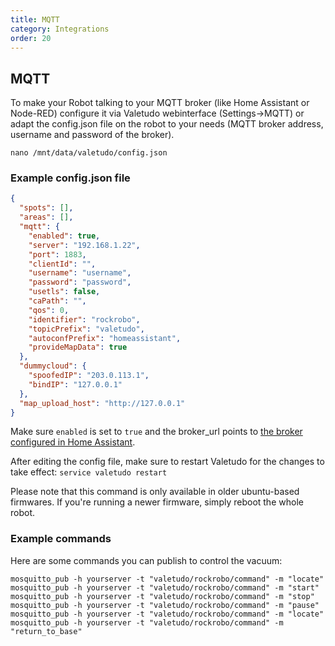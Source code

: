 ```yaml
---
title: MQTT
category: Integrations
order: 20
---
```

## MQTT

To make your Robot talking to your MQTT broker (like Home Assistant or Node-RED) configure it via Valetudo webinterface (Settings->MQTT)
or adapt the config.json file on the robot to your needs (MQTT broker address, username and password of the broker).

```Shell
nano /mnt/data/valetudo/config.json
```

### Example config.json file

```json
{
  "spots": [],
  "areas": [],
  "mqtt": {
    "enabled": true,
    "server": "192.168.1.22",
    "port": 1883,
    "clientId": "",
    "username": "username",
    "password": "password",
    "usetls": false,
    "caPath": "",
    "qos": 0,
    "identifier": "rockrobo",
    "topicPrefix": "valetudo",
    "autoconfPrefix": "homeassistant",
    "provideMapData": true
  },
  "dummycloud": {
    "spoofedIP": "203.0.113.1",
    "bindIP": "127.0.0.1"
  },
  "map_upload_host": "http://127.0.0.1"
}
```

Make sure `enabled` is set to `true` and the broker_url points to [the broker configured in Home Assistant](https://www.home-assistant.io/docs/mqtt/broker).

After editing the config file, make sure to restart Valetudo for the changes to take effect: `service valetudo restart`

Please note that this command is only available in older ubuntu-based firmwares. If you're running a newer firmware, simply reboot the whole robot.

### Example commands

Here are some commands you can publish to control the vacuum:

```Shell
mosquitto_pub -h yourserver -t "valetudo/rockrobo/command" -m "locate"
mosquitto_pub -h yourserver -t "valetudo/rockrobo/command" -m "start"
mosquitto_pub -h yourserver -t "valetudo/rockrobo/command" -m "stop"
mosquitto_pub -h yourserver -t "valetudo/rockrobo/command" -m "pause"
mosquitto_pub -h yourserver -t "valetudo/rockrobo/command" -m "locate"
mosquitto_pub -h yourserver -t "valetudo/rockrobo/command" -m "return_to_base"
```
